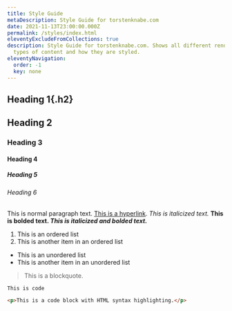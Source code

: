```yaml
---
title: Style Guide
metaDescription: Style Guide for torstenknabe.com
date: 2021-11-13T23:00:00.000Z
permalink: /styles/index.html
eleventyExcludeFromCollections: true
description: Style Guide for torstenknabe.com. Shows all different renderings of
  types of content and how they are styled.
eleventyNavigation:
  order: -1
  key: none
---
```

## Heading 1{.h2}

## Heading 2

### Heading 3

#### Heading 4

##### Heading 5

###### Heading 6

This is normal paragraph text. [This is a hyperlink](/styles). *This is italicized text.* **This is bolded text. *This is italicized and bolded text.***

1. This is an ordered list
2. This is another item in an ordered list

* This is an unordered list
* This is another item in an unordered list

> This is a blockquote.

`This is code`

```html
<p>This is a code block with HTML syntax highlighting.</p>
```